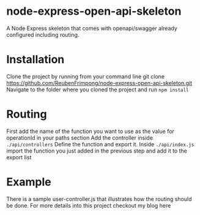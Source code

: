 # node-express-open-api-skeleton
A Node Express skeleton that comes with openapi/swagger already configured including routing.

# Installation
Clone the project by running from your command line git clone https://github.com/ReubenFrimpong/node-express-open-api-skeleton.git
Navigate to the folder where you cloned the project and run `npm install`

# Routing
First add the name of the function you want to use as the value for operationId in your paths section
Add the controller inside `./api/controllers`
Define the function and export it.
Inside `./api/index.js` import the function you just added in the previous step and add it to the export list

# Example
There is a sample user-controller.js that illustrates how the routing should be done. For more details into this project checkout my blog here 
